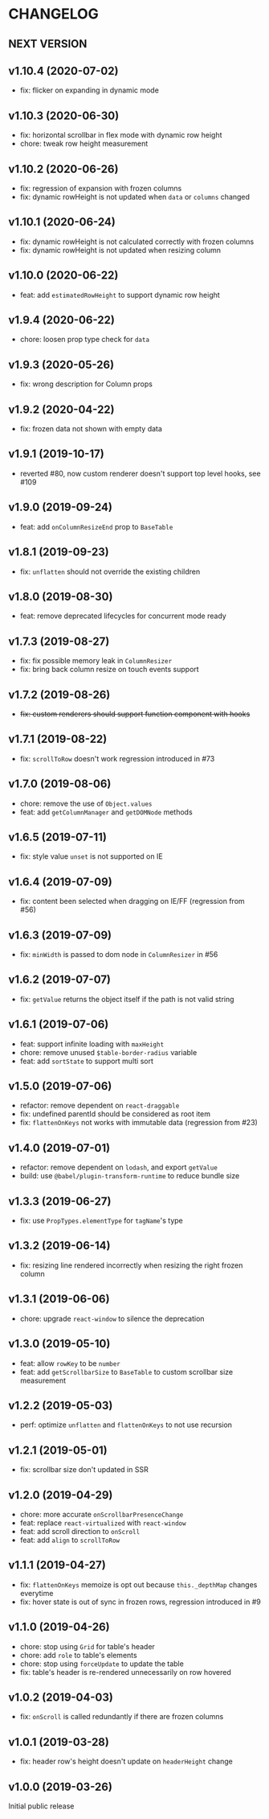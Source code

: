 # CHANGELOG

## NEXT VERSION

## v1.10.4 (2020-07-02)

- fix: flicker on expanding in dynamic mode

## v1.10.3 (2020-06-30)

- fix: horizontal scrollbar in flex mode with dynamic row height
- chore: tweak row height measurement

## v1.10.2 (2020-06-26)

- fix: regression of expansion with frozen columns
- fix: dynamic rowHeight is not updated when `data` or `columns` changed

## v1.10.1 (2020-06-24)

- fix: dynamic rowHeight is not calculated correctly with frozen columns
- fix: dynamic rowHeight is not updated when resizing column

## v1.10.0 (2020-06-22)

- feat: add `estimatedRowHeight` to support dynamic row height

## v1.9.4 (2020-06-22)

- chore: loosen prop type check for `data`

## v1.9.3 (2020-05-26)

- fix: wrong description for Column props

## v1.9.2 (2020-04-22)

- fix: frozen data not shown with empty data

## v1.9.1 (2019-10-17)

- reverted #80, now custom renderer doesn't support top level hooks, see #109

## v1.9.0 (2019-09-24)

- feat: add `onColumnResizeEnd` prop to `BaseTable`

## v1.8.1 (2019-09-23)

- fix: `unflatten` should not override the existing children

## v1.8.0 (2019-08-30)

- feat: remove deprecated lifecycles for concurrent mode ready

## v1.7.3 (2019-08-27)

- fix: fix possible memory leak in `ColumnResizer`
- fix: bring back column resize on touch events support

## v1.7.2 (2019-08-26)

- ~~fix: custom renderers should support function component with hooks~~

## v1.7.1 (2019-08-22)

- fix: `scrollToRow` doesn't work regression introduced in #73

## v1.7.0 (2019-08-06)

- chore: remove the use of `Object.values`
- feat: add `getColumnManager` and `getDOMNode` methods

## v1.6.5 (2019-07-11)

- fix: style value `unset` is not supported on IE

## v1.6.4 (2019-07-09)

- fix: content been selected when dragging on IE/FF (regression from #56)

## v1.6.3 (2019-07-09)

- fix: `minWidth` is passed to dom node in `ColumnResizer` in #56

## v1.6.2 (2019-07-07)

- fix: `getValue` returns the object itself if the path is not valid string

## v1.6.1 (2019-07-06)

- feat: support infinite loading with `maxHeight`
- chore: remove unused `$table-border-radius` variable
- feat: add `sortState` to support multi sort

## v1.5.0 (2019-07-06)

- refactor: remove dependent on `react-draggable`
- fix: undefined parentId should be considered as root item
- fix: `flattenOnKeys` not works with immutable data (regression from #23)

## v1.4.0 (2019-07-01)

- refactor: remove dependent on `lodash`, and export `getValue`
- build: use `@babel/plugin-transform-runtime` to reduce bundle size

## v1.3.3 (2019-06-27)

- fix: use `PropTypes.elementType` for `tagName`'s type

## v1.3.2 (2019-06-14)

- fix: resizing line rendered incorrectly when resizing the right frozen column

## v1.3.1 (2019-06-06)

- chore: upgrade `react-window` to silence the deprecation

## v1.3.0 (2019-05-10)

- feat: allow `rowKey` to be `number`
- feat: add `getScrollbarSize` to `BaseTable` to custom scrollbar size measurement

## v1.2.2 (2019-05-03)

- perf: optimize `unflatten` and `flattenOnKeys` to not use recursion

## v1.2.1 (2019-05-01)

- fix: scrollbar size don't updated in SSR

## v1.2.0 (2019-04-29)

- chore: more accurate `onScrollbarPresenceChange`
- feat: replace `react-virtualized` with `react-window`
- feat: add scroll direction to `onScroll`
- feat: add `align` to `scrollToRow`

## v1.1.1 (2019-04-27)

- fix: `flattenOnKeys` memoize is opt out because `this._depthMap` changes everytime
- fix: hover state is out of sync in frozen rows, regression introduced in #9

## v1.1.0 (2019-04-26)

- chore: stop using `Grid` for table's header
- chore: add `role` to table's elements
- chore: stop using `forceUpdate` to update the table
- fix: table's header is re-rendered unnecessarily on row hovered

## v1.0.2 (2019-04-03)

- fix: `onScroll` is called redundantly if there are frozen columns

## v1.0.1 (2019-03-28)

- fix: header row's height doesn't update on `headerHeight` change

## v1.0.0 (2019-03-26)

Initial public release
